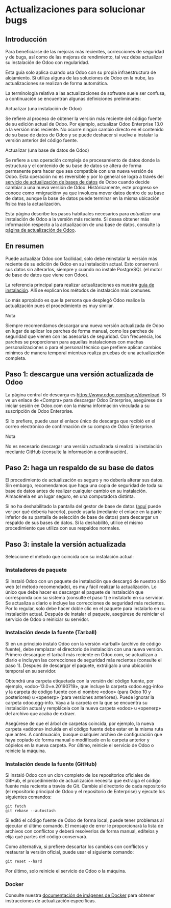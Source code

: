 # Actualizaciones para solucionar bugs

## Introducción

Para beneficiarse de las mejoras más recientes, correcciones de seguridad y de
bugs, así como de las mejoras de rendimiento, tal vez deba actualizar su
instalación de Odoo con regularidad.

Esta guía solo aplica cuando usa Odoo con su propia infraestructura de
alojamiento. Si utiliza alguna de las soluciones de Odoo en la nube, las
actualizaciones se realizan de forma automática.

La terminología relativa a las actualizaciones de software suele ser confusa,
a continuación se encuentran algunas definiciones preliminares:

Actualizar (una instalación de Odoo)

    

Se refiere al proceso de obtener la versión más reciente del código fuente de
su edición actual de Odoo. Por ejemplo, actualizar Odoo Enterprise 13.0 a la
versión más reciente. No ocurre ningún cambio directo en el contenido de su
base de datos de Odoo y se puede deshacer si vuelve a instalar la versión
anterior del código fuente.

Actualizar (una base de datos de Odoo)

    

Se refiere a una operación compleja de procesamiento de datos donde la
estructura y el contenido de su base de datos se altera de forma permanente
para hacer que sea compatible con una nueva versión de Odoo. Esta operación no
es reversible y por lo general se logra a través del [servicio de
actualización de bases de datos](https://upgrade.odoo.com) de Odoo cuando
decide cambiar a una nueva versión de Odoo. Históricamente, este progreso se
conoce como «migración» ya que involucra mover datos dentro de su base de
datos, aunque la base de datos puede terminar en la misma ubicación física
tras la actualización.

Esta página describe los pasos habituales necesarios para _actualizar_ una
instalación de Odoo a la versión más reciente. Si desea obtener más
información respecto a la actualización de una base de datos, consulte la
[página de actualización de Odoo](https://upgrade.odoo.com).

## En resumen

Puede actualizar Odoo con facilidad, solo debe reinstalar la versión más
reciente de su edición de Odoo en su instalación actual. Esto conservará sus
datos sin alterarlos, siempre y cuando no instale PostgreSQL (el motor de base
de datos que viene con Odoo).

La referencia principal para realizar actualizaciones es nuestra [guía de
instalación](../on_premise.html). Allí se explican los métodos de instalación
más comunes.

Lo más apropiado es que la persona que desplegó Odoo realice la actualización
pues el procedimiento es muy similar.

Nota

Siempre recomendamos descargar una nueva versión actualizada de Odoo en lugar
de aplicar los parches de forma manual, como los parches de seguridad que
vienen con las asesorías de seguridad. Con frecuencia, los parches se
proporcionan para aquellas instalaciones con muchas personalizaciones o para
el personal técnico que prefiere aplicar cambios mínimos de manera temporal
mientras realiza pruebas de una actualización completa.

## Paso 1: descargue una versión actualizada de Odoo

La página central de descarga es <https://www.odoo.com/page/download>. Si ve
un enlace de «Compra» para descargar Odoo Enterprise, asegúrese de iniciar
sesión en Odoo.com con la misma información vinculada a su suscripción de Odoo
Enterprise.

Si lo prefiere, puede usar el enlace único de descarga que recibió en el
correo electrónico de confirmación de su compra de Odoo Enterprise.

Nota

No es necesario descargar una versión actualizada si realizó la instalación
mediante GitHub (consulte la información a continuación).

## Paso 2: haga un respaldo de su base de datos

El procedimiento de actualización es seguro y no debería alterar sus datos.
Sin embargo, recomendamos que haga una copia de seguridad de toda su base de
datos antes de realizar cualquier cambio en su instalación. Almacénela en un
lugar seguro, en una computadora distinta.

Si no ha deshabilitado la pantalla del gestor de base de datos
([aquí](deploy.html#security) puede ver por qué debería hacerlo), puede usarla
(mediante el enlace en la parte inferior de su pantalla de selección de base
de datos) para descargar un respaldo de sus bases de datos. Si la deshabilitó,
utilice el mismo procedimiento que utiliza con sus respaldos normales.

## Paso 3: instale la versión actualizada

Seleccione el método que coincida con su instalación actual:

### Instaladores de paquete

Si instaló Odoo con un paquete de instalación que descargó de nuestro sitio
web (el método recomendado), es muy fácil realizar la actualización. Lo único
que debe hacer es descargar el paquete de instalación que corresponda con su
sistema (consulte el paso 1) e instalarlo en su servidor. Se actualiza a
diario e incluye las correcciones de seguridad más recientes. Por lo regular,
solo debe hacer doble clic en el paquete para instalarlo en su instalación
actual. Después de instalar el paquete, asegúrese de reiniciar el servicio de
Odoo o reiniciar su servidor.

### Instalación desde la fuente (Tarball)

Si en un principio instaló Odoo con la versión «tarball» (archivo de código
fuente), debe remplazar el directorio de instalación con una nueva versión.
Primero descargue el tarball más reciente en Odoo.com, se actualizan a diario
e incluyen las correcciones de seguridad más recientes (consulte el paso 1).
Después de descargar el paquete, extráigalo a una ubicación temporal en su
servidor.

Obtendrá una carpeta etiquetada con la versión del código fuente, por ejemplo,
«odoo-13.0+e.20190719», que incluye la carpeta «odoo.egg-info» y la carpeta de
código fuente con el nombre «odoo» (para Odoo 10 y posteriores) u «openerp»
(para versiones anteriores). Puede ignorar la carpeta odoo.egg-info. Vaya a la
carpeta en la que se encuentra su instalación actual y remplácela con la nueva
carpeta «odoo» u «openerp» del archivo que acaba de extraer.

Asegúrese de que el árbol de carpetas coincida, por ejemplo, la nueva carpeta
«addons» incluida en el código fuente debe estar en la misma ruta que antes. A
continuación, busque cualquier archivo de configuración que haya copiado de
forma manual o modificado en la carpeta anterior y cópielos en la nueva
carpeta. Por último, reinicie el servicio de Odoo o reinicie la máquina.

### Instalación desde la fuente (GitHub)

Si instaló Odoo con un clon completo de los repositorios oficiales de GitHub,
el procedimiento de actualización necesita que extraiga el código fuente más
reciente a través de Git. Cambie al directorio de cada repositorio (el
repositorio principal de Odoo y el repositorio de Enterprise) y ejecute los
siguientes comandos:

    
    
    git fetch
    git rebase --autostash
    

Si editó el código fuente de Odoo de forma local, puede tener problemas al
ejecutar el último comando. El mensaje de error le proporcionará la lista de
archivos con conflictos y deberá resolverlos de forma manual, edítelos y elija
qué partes del código conservará.

Como alternativa, si prefiere descartar los cambios con conflictos y restaurar
la versión oficial, puede usar el siguiente comando:

    
    
    git reset --hard
    

Por último, solo reinicie el servicio de Odoo o la máquina.

### Docker

Consulte nuestra [documentación de imágenes de
Docker](https://hub.docker.com/_/odoo/) para obtener instrucciones de
actualización específicas.

